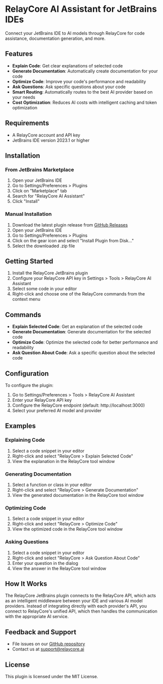# RelayCore AI Assistant for JetBrains IDEs

Connect your JetBrains IDE to AI models through RelayCore for code assistance, documentation generation, and more.

## Features

- **Explain Code**: Get clear explanations of selected code
- **Generate Documentation**: Automatically create documentation for your code
- **Optimize Code**: Improve your code's performance and readability
- **Ask Questions**: Ask specific questions about your code
- **Smart Routing**: Automatically routes to the best AI provider based on your needs
- **Cost Optimization**: Reduces AI costs with intelligent caching and token optimization

## Requirements

- A RelayCore account and API key
- JetBrains IDE version 2023.1 or higher

## Installation

### From JetBrains Marketplace

1. Open your JetBrains IDE
2. Go to Settings/Preferences > Plugins
3. Click on "Marketplace" tab
4. Search for "RelayCore AI Assistant"
5. Click "Install"

### Manual Installation

1. Download the latest plugin release from [GitHub Releases](https://github.com/relaycore/relaycore-jetbrains/releases)
2. Open your JetBrains IDE
3. Go to Settings/Preferences > Plugins
4. Click on the gear icon and select "Install Plugin from Disk..."
5. Select the downloaded .zip file

## Getting Started

1. Install the RelayCore JetBrains plugin
2. Configure your RelayCore API key in Settings > Tools > RelayCore AI Assistant
3. Select some code in your editor
4. Right-click and choose one of the RelayCore commands from the context menu

## Commands

- **Explain Selected Code**: Get an explanation of the selected code
- **Generate Documentation**: Generate documentation for the selected code
- **Optimize Code**: Optimize the selected code for better performance and readability
- **Ask Question About Code**: Ask a specific question about the selected code

## Configuration

To configure the plugin:

1. Go to Settings/Preferences > Tools > RelayCore AI Assistant
2. Enter your RelayCore API key
3. Configure the RelayCore endpoint (default: http://localhost:3000)
4. Select your preferred AI model and provider

## Examples

### Explaining Code

1. Select a code snippet in your editor
2. Right-click and select "RelayCore > Explain Selected Code"
3. View the explanation in the RelayCore tool window

### Generating Documentation

1. Select a function or class in your editor
2. Right-click and select "RelayCore > Generate Documentation"
3. View the generated documentation in the RelayCore tool window

### Optimizing Code

1. Select a code snippet in your editor
2. Right-click and select "RelayCore > Optimize Code"
3. View the optimized code in the RelayCore tool window

### Asking Questions

1. Select a code snippet in your editor
2. Right-click and select "RelayCore > Ask Question About Code"
3. Enter your question in the dialog
4. View the answer in the RelayCore tool window

## How It Works

The RelayCore JetBrains plugin connects to the RelayCore API, which acts as an intelligent middleware between your IDE and various AI model providers. Instead of integrating directly with each provider's API, you connect to RelayCore's unified API, which then handles the communication with the appropriate AI service.

## Feedback and Support

- File issues on our [GitHub repository](https://github.com/relaycore/relaycore-jetbrains)
- Contact us at support@relaycore.ai

## License

This plugin is licensed under the MIT License.